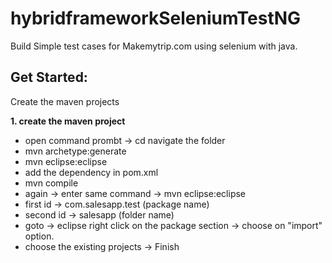 # hybridframeworkSeleniumTestNG
Build Simple test cases for Makemytrip.com using selenium with java.
## Get Started:
Create the maven projects

**1. create the maven project**
- open command prombt -> cd navigate the folder
- mvn archetype:generate
- mvn eclipse:eclipse
- add the dependency in pom.xml
- mvn compile
- again -> enter same command -> mvn eclipse:eclipse
- first id -> com.salesapp.test (package name)
- second id -> salesapp (folder name) 
- goto -> eclipse right click on the package section -> choose on "import" option.
- choose the existing projects -> Finish
